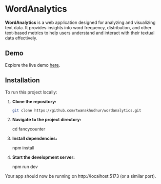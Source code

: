 # WordAnalytics

**WordAnalytics** is a web application designed for analyzing and visualizing text data. It provides insights into word frequency, distribution, and other text-based metrics to help users understand and interact with their textual data effectively.

## Demo

Explore the live demo [here](https://twanakhudhur.github.io/wordanalytics).

## Installation

To run this project locally:

1. **Clone the repository:**

   ```bash
   git clone https://github.com/twanakhudhur/wordanalytics.git

2. **Navigate to the project directory:**

   cd fancycounter

3. **Install dependencies:**

    npm install


4. **Start the development server:**

   npm run dev


Your app should now be running on http://localhost:5173 (or a similar port).
